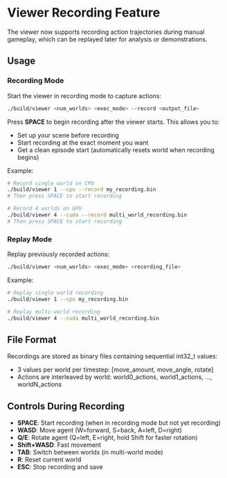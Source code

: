 # Viewer Recording Feature

The viewer now supports recording action trajectories during manual gameplay, which can be replayed later for analysis or demonstrations.

## Usage

### Recording Mode
Start the viewer in recording mode to capture actions:
```bash
./build/viewer <num_worlds> <exec_mode> --record <output_file>
```

Press **SPACE** to begin recording after the viewer starts. This allows you to:
- Set up your scene before recording
- Start recording at the exact moment you want
- Get a clean episode start (automatically resets world when recording begins)

Example:
```bash
# Record single world on CPU
./build/viewer 1 --cpu --record my_recording.bin
# Then press SPACE to start recording

# Record 4 worlds on GPU
./build/viewer 4 --cuda --record multi_world_recording.bin
# Then press SPACE to start recording
```

### Replay Mode
Replay previously recorded actions:
```bash
./build/viewer <num_worlds> <exec_mode> <recording_file>
```

Example:
```bash
# Replay single world recording
./build/viewer 1 --cpu my_recording.bin

# Replay multi-world recording
./build/viewer 4 --cuda multi_world_recording.bin
```


## File Format

Recordings are stored as binary files containing sequential int32_t values:
- 3 values per world per timestep: [move_amount, move_angle, rotate]
- Actions are interleaved by world: world0_actions, world1_actions, ..., worldN_actions

## Controls During Recording

- **SPACE**: Start recording (when in recording mode but not yet recording)
- **WASD**: Move agent (W=forward, S=back, A=left, D=right)
- **Q/E**: Rotate agent (Q=left, E=right, hold Shift for faster rotation)
- **Shift+WASD**: Fast movement
- **TAB**: Switch between worlds (in multi-world mode)
- **R**: Reset current world
- **ESC**: Stop recording and save

